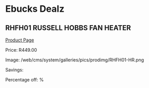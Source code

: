 
# Ebucks Dealz
## RHFH01 RUSSELL HOBBS FAN HEATER
[Product Page](https://www.ebucks.com/web/shop/productSelected.do?prodId=1155315742&catId=704982758)

Price: R449.00

Image: /web/cms/system/galleries/pics/prodimg/RHFH01-HR.png

Savings: 

Percentage off: %
	